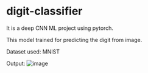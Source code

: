 # digit-classifier
It is a deep CNN ML project using pytorch.

This model trained for predicting the digit from image.

Dataset used: MNIST

Output:
![image](https://user-images.githubusercontent.com/90659312/226610560-83f42fec-42d0-4eab-94c1-1ff1d4a0f6c7.png)

